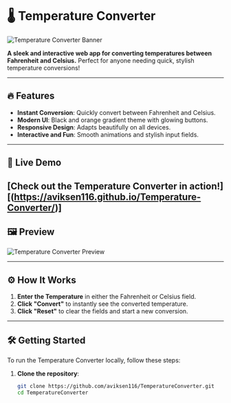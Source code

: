 # 🌡️ Temperature Converter

![Temperature Converter Banner](https://user-images.githubusercontent.com/XXXXXXXX/temperature_converter_banner.png)

**A sleek and interactive web app for converting temperatures between Fahrenheit and Celsius.** Perfect for anyone needing quick, stylish temperature conversions!

---

## 🔥 Features

- **Instant Conversion**: Quickly convert between Fahrenheit and Celsius.
- **Modern UI**: Black and orange gradient theme with glowing buttons.
- **Responsive Design**: Adapts beautifully on all devices.
- **Interactive and Fun**: Smooth animations and stylish input fields.

---

## 🚀 Live Demo

[Check out the Temperature Converter in action!][(https://aviksen116.github.io/Temperature-Converter/)]
---

## 🖼️ Preview

![Temperature Converter Preview](https://user-images.githubusercontent.com/XXXXXXXX/temperature_converter_preview.png)

---

## ⚙️ How It Works

1. **Enter the Temperature** in either the Fahrenheit or Celsius field.
2. **Click "Convert"** to instantly see the converted temperature.
3. **Click "Reset"** to clear the fields and start a new conversion.

---

## 🛠️ Getting Started

To run the Temperature Converter locally, follow these steps:

1. **Clone the repository**:
   ```bash
   git clone https://github.com/aviksen116/TemperatureConverter.git
   cd TemperatureConverter
